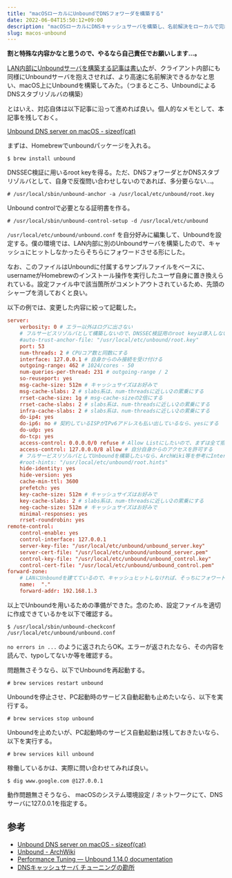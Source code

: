 ```yaml
---
title: "macOSローカルにUnboundでDNSフォワーダを構築する"
date: 2022-06-04T15:50:12+09:00
description: "macOSローカルにDNSキャッシュサーバを構築し、名前解決をローカルで完結させ、Webブラウジング等を快適にする。"
slug: macos-unbound
---
```


**割と特殊な内容かなと思うので、やるなら自己責任でお願いします…。**

[LAN内部にUnboundサーバを構築する記事は書いた](https://blog.arkenous.net/raspberrypi-unbound/)が、クライアント内部にも同様にUnboundサーバを抱えさせれば、より高速に名前解決できるかなと思い、macOS上にUnboundを構築してみた。（つまるところ、UnboundによるDNSスタブリゾルバの構築）

とはいえ、対応自体は以下記事に沿って進めれば良い。個人的なメモとして、本記事を残しておく。

[Unbound DNS server on macOS - sizeof(cat)](https://sizeof.cat/post/unbound-on-macos/)

まずは、Homebrewでunboundパッケージを入れる。

```
$ brew install unbound
```

DNSSEC検証に用いるroot keyを得る。ただ、DNSフォワーダとかDNSスタブリゾルバとして、自身で反復問い合わせしないのであれば、多分要らない…。

```
# /usr/local/sbin/unbound-anchor -a /usr/local/etc/unbound/root.key
```

Unbound controlで必要となる証明書を作る。

```
# /usr/local/sbin/unbound-control-setup -d /usr/local/etc/unbound
```

`/usr/local/etc/unbound/unbound.conf` を自分好みに編集して、Unboundを設定する。僕の環境では、LAN内部に別のUnboundサーバを構築したので、キャッシュにヒットしなかったらそちらにフォワードさせる形にした。

なお、このファイルはUnboundに付属するサンプルファイルをベースに、usernameがHomebrewのインストール操作を実行したユーザ自身に置き換えられている。設定ファイル中で該当箇所がコメントアウトされているため、先頭のシャープを消しておくと良い。

以下の例では、変更した内容に絞って記載した。

```conf
server:
	verbosity: 0 # エラー以外はログに出さない
    # フルサービスリゾルバとして構築しないので、DNSSEC検証用のroot keyは導入しない
	#auto-trust-anchor-file: "/usr/local/etc/unbound/root.key"
	port: 53
	num-threads: 2 # CPUコア数と同数にする
	interface: 127.0.0.1 # 自身からのみ接続を受け付ける
	outgoing-range: 462 # 1024/cores - 50
	num-queries-per-thread: 231 # outgoing-range / 2
	so-reuseport: yes
	msg-cache-size: 512m # キャッシュサイズはお好みで
	msg-cache-slabs: 2 # slabs系は、num-threadsに近しい2の累乗にする
	rrset-cache-size: 1g # msg-cache-sizeの2倍にする
	rrset-cache-slabs: 2 # slabs系は、num-threadsに近しい2の累乗にする
	infra-cache-slabs: 2 # slabs系は、num-threadsに近しい2の累乗にする
	do-ip4: yes
	do-ip6: no # 契約しているISPがIPv6アドレスも払い出しているなら、yesにする
	do-udp: yes
	do-tcp: yes
	access-control: 0.0.0.0/0 refuse # Allow Listにしたいので、まずは全て拒否
	access-control: 127.0.0.0/8 allow # 自分自身からのアクセスを許可する
    # フルサービスリゾルバとしてUnboundを構築したいなら、ArchWiki等を参考にInterNICからnamed.cacheを取得し、Root hintsとして設定する
	#root-hints: "/usr/local/etc/unbound/root.hints"
	hide-identity: yes
	hide-version: yes
	cache-min-ttl: 3600
	prefetch: yes
	key-cache-size: 512m # キャッシュサイズはお好みで
	key-cache-slabs: 2 # slabs系は、num-threadsに近しい2の累乗にする
	neg-cache-size: 512m # キャッシュサイズはお好みで
	minimal-responses: yes
	rrset-roundrobin: yes
remote-control:
	control-enable: yes
	control-interface: 127.0.0.1
	server-key-file: "/usr/local/etc/unbound/unbound_server.key"
	server-cert-file: "/usr/local/etc/unbound/unbound_server.pem"
	control-key-file: "/usr/local/etc/unbound/unbound_control.key"
	control-cert-file: "/usr/local/etc/unbound/unbound_control.pem"
forward-zone:
    # LANにUnboundを建てているので、キャッシュヒットしなければ、そっちにフォワードさせる
	name:  "."
	forward-addr: 192.168.1.3
```

以上でUnboundを用いるための準備ができた。念のため、設定ファイルを適切に作成できているかを以下で確認する。

```
$ /usr/local/sbin/unbound-checkconf /usr/local/etc/unbound/unbound.conf
```

`no errors in ...` のように返されたらOK。エラーが返されたなら、その内容を読んで、typoしてないか等を確認する。

問題無さそうなら、以下でUnboundを再起動する。

```
# brew services restart unbound
```

Unboundを停止させ、PC起動時のサービス自動起動も止めたいなら、以下を実行する。

```
# brew services stop unbound
```

Unboundを止めたいが、PC起動時のサービス自動起動は残しておきたいなら、以下を実行する。

```
# brew services kill unbound
```

稼働しているかは、実際に問い合わせてみれば良い。

```
$ dig www.google.com @127.0.0.1
```

動作問題無さそうなら、 macOSのシステム環境設定 / ネットワークにて、DNSサーバに127.0.0.1を指定する。

## 参考
- [Unbound DNS server on macOS - sizeof(cat)](https://sizeof.cat/post/unbound-on-macos/)
- [Unbound - ArchWiki](https://wiki.archlinux.org/title/Unbound)
- [Performance Tuning — Unbound 1.14.0 documentation](https://unbound.docs.nlnetlabs.nl/en/latest/topics/performance.html)
- [DNSキャッシュサーバ チューニングの勘所](https://www.slideshare.net/hdais/dns-32071366)

